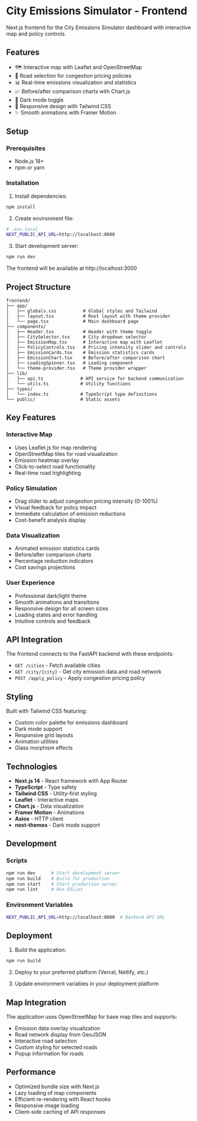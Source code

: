 # City Emissions Simulator - Frontend

Next.js frontend for the City Emissions Simulator dashboard with interactive map and policy controls.

## Features

- 🗺️ Interactive map with Leaflet and OpenStreetMap
- 🎯 Road selection for congestion pricing policies
- 📊 Real-time emissions visualization and statistics
- 📈 Before/after comparison charts with Chart.js
- 🌙 Dark mode toggle
- 📱 Responsive design with Tailwind CSS
- ✨ Smooth animations with Framer Motion

## Setup

### Prerequisites

- Node.js 18+
- npm or yarn

### Installation

1. Install dependencies:
```bash
npm install
```

2. Create environment file:
```bash
# .env.local
NEXT_PUBLIC_API_URL=http://localhost:8000
```

3. Start development server:
```bash
npm run dev
```

The frontend will be available at http://localhost:3000

## Project Structure

```
frontend/
├── app/
│   ├── globals.css          # Global styles and Tailwind
│   ├── layout.tsx           # Root layout with theme provider
│   └── page.tsx             # Main dashboard page
├── components/
│   ├── Header.tsx           # Header with theme toggle
│   ├── CitySelector.tsx     # City dropdown selector
│   ├── EmissionMap.tsx      # Interactive map with Leaflet
│   ├── PolicyControls.tsx   # Pricing intensity slider and controls
│   ├── EmissionCards.tsx    # Emission statistics cards
│   ├── EmissionChart.tsx    # Before/after comparison chart
│   ├── LoadingSpinner.tsx   # Loading component
│   └── theme-provider.tsx   # Theme provider wrapper
├── lib/
│   ├── api.ts              # API service for backend communication
│   └── utils.ts            # Utility functions
├── types/
│   └── index.ts            # TypeScript type definitions
└── public/                 # Static assets
```

## Key Features

### Interactive Map
- Uses Leaflet.js for map rendering
- OpenStreetMap tiles for road visualization
- Emission heatmap overlay
- Click-to-select road functionality
- Real-time road highlighting

### Policy Simulation
- Drag slider to adjust congestion pricing intensity (0-100%)
- Visual feedback for policy impact
- Immediate calculation of emission reductions
- Cost-benefit analysis display

### Data Visualization
- Animated emission statistics cards
- Before/after comparison charts
- Percentage reduction indicators
- Cost savings projections

### User Experience
- Professional dark/light theme
- Smooth animations and transitions
- Responsive design for all screen sizes
- Loading states and error handling
- Intuitive controls and feedback

## API Integration

The frontend connects to the FastAPI backend with these endpoints:

- `GET /cities` - Fetch available cities
- `GET /city/{city}` - Get city emission data and road network
- `POST /apply_policy` - Apply congestion pricing policy

## Styling

Built with Tailwind CSS featuring:
- Custom color palette for emissions dashboard
- Dark mode support
- Responsive grid layouts
- Animation utilities
- Glass morphism effects

## Technologies

- **Next.js 14** - React framework with App Router
- **TypeScript** - Type safety
- **Tailwind CSS** - Utility-first styling
- **Leaflet** - Interactive maps
- **Chart.js** - Data visualization
- **Framer Motion** - Animations
- **Axios** - HTTP client
- **next-themes** - Dark mode support

## Development

### Scripts

```bash
npm run dev      # Start development server
npm run build    # Build for production
npm run start    # Start production server
npm run lint     # Run ESLint
```

### Environment Variables

```bash
NEXT_PUBLIC_API_URL=http://localhost:8000  # Backend API URL
```

## Deployment

1. Build the application:
```bash
npm run build
```

2. Deploy to your preferred platform (Vercel, Netlify, etc.)

3. Update environment variables in your deployment platform

## Map Integration

The application uses OpenStreetMap for base map tiles and supports:
- Emission data overlay visualization
- Road network display from GeoJSON
- Interactive road selection
- Custom styling for selected roads
- Popup information for roads

## Performance

- Optimized bundle size with Next.js
- Lazy loading of map components
- Efficient re-rendering with React hooks
- Responsive image loading
- Client-side caching of API responses
